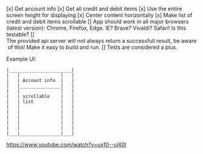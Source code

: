 [x] Get account info
[x] Get all credit and debit items
[x] Use the entire screen height for displaying
[x] Center content horizontally
[x] Make list of credit and debit items scrollable
[] App should work in all major browsers (latest version): Chrome, Firefox, Edge. IE? Brave? Vivaldi? Safari! Is this testable?
[] The provided api server will not always return a successfull result, be aware of this! Make it easy to build and run. 
[] Tests are considered a plus.



Example UI:
```
|_______________________|  
|   |               |   |  
|   | Account info  |   |  
|   |_______________|   |  
|   |               |   |  
|   | scrollable    |   |  
|   | list          |   |  
|   |               |   |  
|   |               |   |  
|   |               |   |  
|   |               |   |  
|   |               |   |  
|___|_______________|___|
```

https://www.youtube.com/watch?v=uxf0--uiX0I